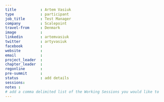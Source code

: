 ```yaml
---
title           : Artem Vasiuk
type            : participant
job_title       : Test Manager
company         : Scalepoint
travel-from     : Denmark
image           : 
linkedin        : artemvasiuk
twitter         : artyvasiuk
facebook        :
website         :
email           :
project_leader  :
chapter_leader  :
regonline       :
pre-summit      :
status          : add details
sessions:
notes :
# add a comma delimited list of the Working Sessions you would like to attend in the meta above (use the session's title) e.g. sessions: Security Playbooks Diagrams, Hackathon Daily Sessions
---
```


<!-- put more details about participant here -->

